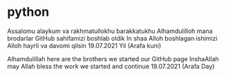 # python
Assalomu alaykum va rakhmatullokhu barakkatukhu
Alhamdulilloh mana brodarlar GitHub sahifamizi boshlab oldik In shaa Alloh boshlagan ishimizi Alloh hayrli va davomi qilsin
19.07.2021 Yil (Arafa kuni)



Alhamdulillah here are the brothers we started our GitHub page InshaAllah may Allah bless the work we started and continue
19.07.2021 (Arafa Day)
